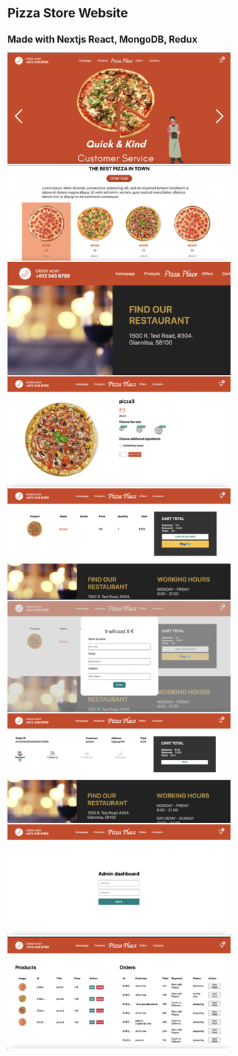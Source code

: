 # Pizza Store Website 

## Made with Nextjs React, MongoDB, Redux

<img src="/public/img/s11.png" />
<img src="/public/img/s22.png" />
<img src="/public/img/s33.png" />
<img src="/public/img/s4.png" />
<img src="/public/img/s5.png" />
<img src="/public/img/s6.png" />
<img src="/public/img/s7.png" />
<img src="/public/img/s8.png" />
<img src="/public/img/s9.png" />

